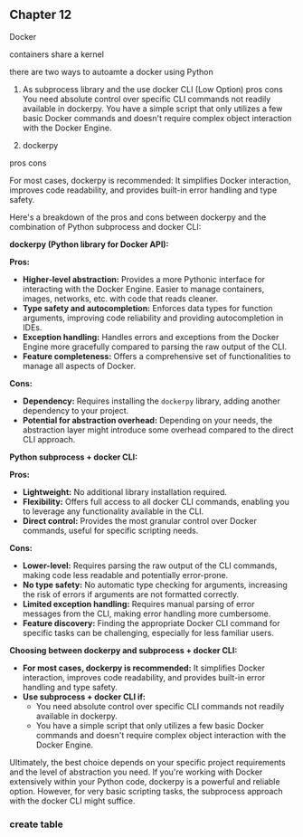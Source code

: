 ## Chapter 12
Docker  

containers share a kernel 

there are two ways to autoamte a docker using Python 

1) As subprocess library and the use docker CLI (Low Option)
  pros
  cons
         You need absolute control over specific CLI commands not readily available in dockerpy.
        You have a simple script that only utilizes a few basic Docker commands and doesn't require complex object interaction with the Docker Engine. 
  
2) dockerpy

pros 
cons  

For most cases, dockerpy is recommended: It simplifies Docker interaction, improves code readability, and provides built-in error handling and type safety.

Here's a breakdown of the pros and cons between dockerpy and the combination of Python subprocess and docker CLI:

**dockerpy (Python library for Docker API):**

**Pros:**

* **Higher-level abstraction:** Provides a more Pythonic interface for interacting with the Docker Engine. Easier to manage containers, images, networks, etc. with code that reads cleaner.
* **Type safety and autocompletion:** Enforces data types for function arguments, improving code reliability and providing autocompletion in IDEs.
* **Exception handling:** Handles errors and exceptions from the Docker Engine more gracefully compared to parsing the raw output of the CLI.
* **Feature completeness:** Offers a comprehensive set of functionalities to manage all aspects of Docker.

**Cons:**

* **Dependency:** Requires installing the `dockerpy` library, adding another dependency to your project.
* **Potential for abstraction overhead:** Depending on your needs, the abstraction layer might introduce some overhead compared to the direct CLI approach.

**Python subprocess + docker CLI:**

**Pros:**

* **Lightweight:** No additional library installation required.
* **Flexibility:** Offers full access to all docker CLI commands, enabling you to leverage any functionality available in the CLI.
* **Direct control:** Provides the most granular control over Docker commands, useful for specific scripting needs.

**Cons:**

* **Lower-level:** Requires parsing the raw output of the CLI commands, making code less readable and potentially error-prone.
* **No type safety:** No automatic type checking for arguments, increasing the risk of errors if arguments are not formatted correctly.
* **Limited exception handling:** Requires manual parsing of error messages from the CLI, making error handling more cumbersome.
* **Feature discovery:** Finding the appropriate Docker CLI command for specific tasks can be challenging, especially for less familiar users.

**Choosing between dockerpy and subprocess + docker CLI:**

* **For most cases, dockerpy is recommended:** It simplifies Docker interaction, improves code readability, and provides built-in error handling and type safety.
* **Use subprocess + docker CLI if:**
    * You need absolute control over specific CLI commands not readily available in dockerpy.
    * You have a simple script that only utilizes a few basic Docker commands and doesn't require complex object interaction with the Docker Engine.

Ultimately, the best choice depends on your specific project requirements and the level of abstraction you need. If you're working with Docker extensively within your Python code, dockerpy is a powerful and reliable option. However, for very basic scripting tasks, the subprocess approach with the docker CLI might suffice.


### create table
